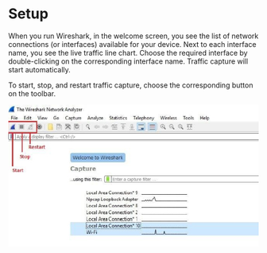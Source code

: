 # **Setup**
When you run Wireshark, in the welcome screen, you see the list of network connections (or interfaces) available for your device. Next to each interface name, you see the live traffic line chart. Choose the required interface by double-clicking on the corresponding interface name. Traffic capture will start automatically.

To start, stop, and restart traffic capture, choose the corresponding button on the toolbar.

![traffic capture controls](/media/3-controls.jpg)

